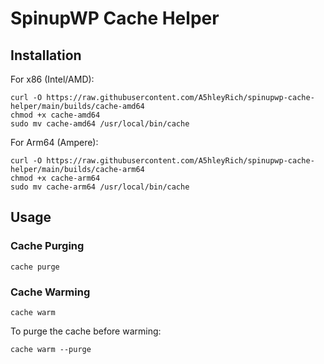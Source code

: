 # SpinupWP Cache Helper

## Installation

For x86 (Intel/AMD):

```shell
curl -O https://raw.githubusercontent.com/A5hleyRich/spinupwp-cache-helper/main/builds/cache-amd64
chmod +x cache-amd64
sudo mv cache-amd64 /usr/local/bin/cache
```

For Arm64 (Ampere):

```shell
curl -O https://raw.githubusercontent.com/A5hleyRich/spinupwp-cache-helper/main/builds/cache-arm64
chmod +x cache-arm64
sudo mv cache-arm64 /usr/local/bin/cache
```

## Usage

### Cache Purging

```shell
cache purge
```

### Cache Warming

```shell
cache warm
```

To purge the cache before warming:

```shell
cache warm --purge
```
